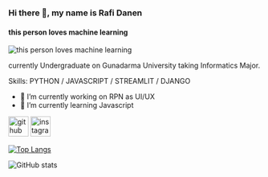 ### Hi there 👋, my name is Rafi Danen
#### this person loves machine learning
![this person loves machine learning](https://arturssmirnovs.github.io/github-profile-readme-generator/images/banner.png)

currently Undergraduate on Gunadarma University taking Informatics Major.

Skills: PYTHON / JAVASCRIPT / STREAMLIT / DJANGO

- 🔭 I’m currently working on RPN as UI/UX 
- 🌱 I’m currently learning Javascript 


[<img src='https://cdn.jsdelivr.net/npm/simple-icons@3.0.1/icons/github.svg' alt='github' height='40'>](https://github.com/introvald)  [<img src='https://cdn.jsdelivr.net/npm/simple-icons@3.0.1/icons/instagram.svg' alt='instagram' height='40'>](https://www.instagram.com/rafi_danen/)  

[![Top Langs](https://github-readme-stats.vercel.app/api/top-langs/?username=introvald)](https://github.com/anuraghazra/github-readme-stats)

![GitHub stats](https://github-readme-stats.vercel.app/api?username=introvald&show_icons=true)  

